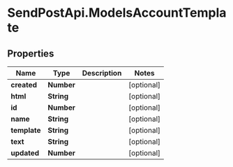 # SendPostApi.ModelsAccountTemplate

## Properties
Name | Type | Description | Notes
------------ | ------------- | ------------- | -------------
**created** | **Number** |  | [optional] 
**html** | **String** |  | [optional] 
**id** | **Number** |  | [optional] 
**name** | **String** |  | [optional] 
**template** | **String** |  | [optional] 
**text** | **String** |  | [optional] 
**updated** | **Number** |  | [optional] 


